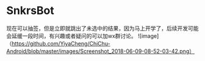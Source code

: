 # SnkrsBot
现在可以抽签，但是立即就跳出了未选中的结果，因为马上开学了，后续开发可能会延缓一段时间，有兴趣或者疑问的可以加wx群讨论。
![image]（https://github.com/YiyaCheng/ChiChu-Android/blob/master/images/Screenshot_2018-06-09-08-52-03-42.png）

